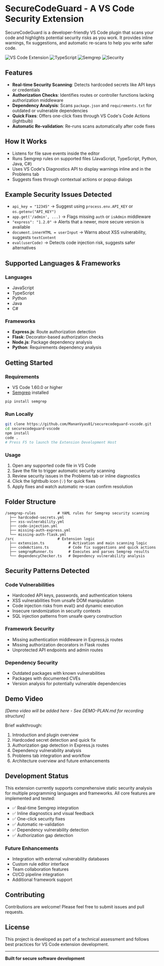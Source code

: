 # SecureCodeGuard - A VS Code Security Extension

SecureCodeGuard is a developer-friendly VS Code plugin that scans your code and highlights potential security risks as you work. It provides inline warnings, fix suggestions, and automatic re-scans to help you write safer code.

![VS Code Extension](https://img.shields.io/badge/VS%20Code-Extension-blue?style=flat-square&logo=visual-studio-code)
![TypeScript](https://img.shields.io/badge/TypeScript-4.x-blue?style=flat-square&logo=typescript)
![Semgrep](https://img.shields.io/badge/Semgrep-Integrated-green?style=flat-square)
![Security](https://img.shields.io/badge/Security-Analysis-red?style=flat-square&logo=shield)

## Features

- **Real-time Security Scanning**: Detects hardcoded secrets like API keys or credentials
- **Authorization Checks**: Identifies routes or controller functions lacking authorization middleware
- **Dependency Analysis**: Scans `package.json` and `requirements.txt` for outdated or vulnerable dependencies
- **Quick Fixes**: Offers one-click fixes through VS Code's Code Actions (lightbulb)
- **Automatic Re-validation**: Re-runs scans automatically after code fixes

## How It Works

- Listens for file save events inside the editor
- Runs Semgrep rules on supported files (JavaScript, TypeScript, Python, Java, C#)
- Uses VS Code's Diagnostics API to display warnings inline and in the Problems tab
- Suggests fixes through contextual actions or popup dialogs

## Example Security Issues Detected

- `api_key = "12345"` → Suggest using `process.env.API_KEY` or `os.getenv("API_KEY")`
- `app.get('/admin', ...)` → Flags missing `auth` or `isAdmin` middleware
- `"express": "1.2.0"` → Alerts that a newer, more secure version is available
- `document.innerHTML = userInput` → Warns about XSS vulnerability, suggests `textContent`
- `eval(userCode)` → Detects code injection risk, suggests safer alternatives

## Supported Languages & Frameworks

### Languages
- JavaScript
- TypeScript  
- Python
- Java
- C#

### Frameworks
- **Express.js**: Route authorization detection
- **Flask**: Decorator-based authorization checks
- **Node.js**: Package dependency analysis
- **Python**: Requirements dependency analysis

## Getting Started

### Requirements

- VS Code 1.60.0 or higher
- [Semgrep](https://semgrep.dev/docs/getting-started/) installed

```bash
pip install semgrep
```

### Run Locally

```bash
git clone https://github.com/MananVyas01/securecodeguard-vscode.git
cd securecodeguard-vscode
npm install
code .
# Press F5 to launch the Extension Development Host
```

### Usage

1. Open any supported code file in VS Code
2. Save the file to trigger automatic security scanning
3. Review security issues in the Problems tab or inline diagnostics
4. Click the lightbulb icon (💡) for quick fixes
5. Apply fixes and watch automatic re-scan confirm resolution

## Folder Structure

```
/semgrep-rules          # YAML rules for Semgrep security scanning
  ├── hardcoded-secrets.yml
  ├── xss-vulnerability.yml
  ├── code-injection.yml
  ├── missing-auth-express.yml
  └── missing-auth-flask.yml
/src                    # Extension logic
  ├── extension.ts           # Activation and main scanning logic
  ├── codeActions.ts         # Code fix suggestions and quick actions
  ├── semgrepRunner.ts       # Executes and parses Semgrep results
  └── dependencyChecker.ts   # Dependency vulnerability analysis
```

## Security Patterns Detected

### Code Vulnerabilities
- Hardcoded API keys, passwords, and authentication tokens
- XSS vulnerabilities from unsafe DOM manipulation
- Code injection risks from eval() and dynamic execution
- Insecure randomization in security contexts
- SQL injection patterns from unsafe query construction

### Framework Security
- Missing authentication middleware in Express.js routes
- Missing authorization decorators in Flask routes
- Unprotected API endpoints and admin routes

### Dependency Security
- Outdated packages with known vulnerabilities
- Packages with documented CVEs
- Version analysis for potentially vulnerable dependencies

## Demo Video

*[Demo video will be added here - See DEMO-PLAN.md for recording structure]*

Brief walkthrough:
1. Introduction and plugin overview
2. Hardcoded secret detection and quick fix
3. Authorization gap detection in Express.js routes
4. Dependency vulnerability analysis
5. Problems tab integration and workflow
6. Architecture overview and future enhancements

## Development Status

This extension currently supports comprehensive static security analysis for multiple programming languages and frameworks. All core features are implemented and tested:

- ✅ Real-time Semgrep integration
- ✅ Inline diagnostics and visual feedback  
- ✅ One-click security fixes
- ✅ Automatic re-validation
- ✅ Dependency vulnerability detection
- ✅ Authorization gap detection

### Future Enhancements
- Integration with external vulnerability databases
- Custom rule editor interface
- Team collaboration features
- CI/CD pipeline integration
- Additional framework support

## Contributing

Contributions are welcome! Please feel free to submit issues and pull requests.

## License

This project is developed as part of a technical assessment and follows best practices for VS Code extension development.

---

**Built for secure software development**
